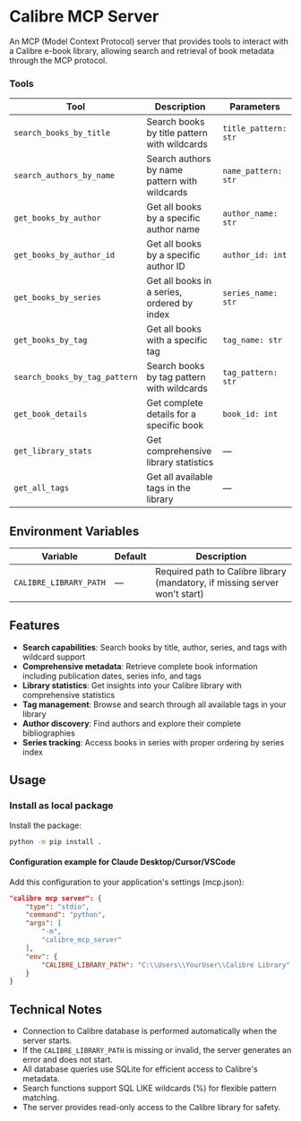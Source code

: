 # Calibre MCP Server

An MCP (Model Context Protocol) server that provides tools to interact with a Calibre e-book library, allowing search and retrieval of book metadata through the MCP protocol.

### Tools
| Tool                          | Description                                   | Parameters           |
| ----------------------------- | --------------------------------------------- | -------------------- |
| `search_books_by_title`       | Search books by title pattern with wildcards  | `title_pattern: str` |
| `search_authors_by_name`      | Search authors by name pattern with wildcards | `name_pattern: str`  |
| `get_books_by_author`         | Get all books by a specific author name       | `author_name: str`   |
| `get_books_by_author_id`      | Get all books by a specific author ID         | `author_id: int`     |
| `get_books_by_series`         | Get all books in a series, ordered by index   | `series_name: str`   |
| `get_books_by_tag`            | Get all books with a specific tag             | `tag_name: str`      |
| `search_books_by_tag_pattern` | Search books by tag pattern with wildcards    | `tag_pattern: str`   |
| `get_book_details`            | Get complete details for a specific book      | `book_id: int`       |
| `get_library_stats`           | Get comprehensive library statistics          | —                    |
| `get_all_tags`                | Get all available tags in the library         | —                    |

## Environment Variables
| Variable               | Default | Description                                                                 |
| ---------------------- | ------- | --------------------------------------------------------------------------- |
| `CALIBRE_LIBRARY_PATH` | —       | Required path to Calibre library (mandatory, if missing server won't start) |

## Features
- **Search capabilities**: Search books by title, author, series, and tags with wildcard support
- **Comprehensive metadata**: Retrieve complete book information including publication dates, series info, and tags
- **Library statistics**: Get insights into your Calibre library with comprehensive statistics
- **Tag management**: Browse and search through all available tags in your library
- **Author discovery**: Find authors and explore their complete bibliographies
- **Series tracking**: Access books in series with proper ordering by series index


## Usage

### Install as local package
Install the package:

```bash
python -m pip install .
```

#### Configuration example for Claude Desktop/Cursor/VSCode
Add this configuration to your application's settings (mcp.json):
```json
"calibre mcp server": {
    "type": "stdio",
    "command": "python",
    "args": [
        "-m",
        "calibre_mcp_server"
    ],
    "env": {
        "CALIBRE_LIBRARY_PATH": "C:\\Users\\YourUser\\Calibre Library"
    }
}
```


## Technical Notes
- Connection to Calibre database is performed automatically when the server starts.
- If the `CALIBRE_LIBRARY_PATH` is missing or invalid, the server generates an error and does not start.
- All database queries use SQLite for efficient access to Calibre's metadata.
- Search functions support SQL LIKE wildcards (%) for flexible pattern matching.
- The server provides read-only access to the Calibre library for safety.